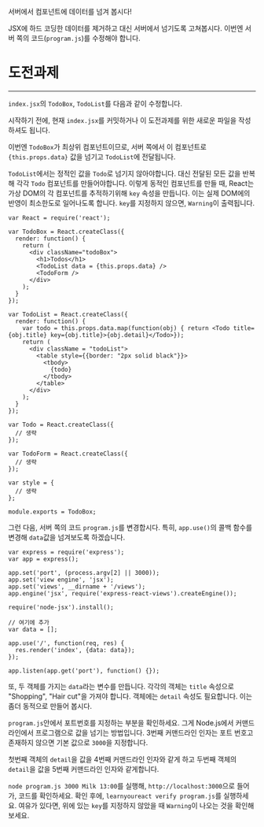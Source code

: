 서버에서 컴포넌트에 데이터를 넘겨 봅시다!

JSX에 하드 코딩한 데이터를 제거하고 대신 서버에서 넘기도록 고쳐봅시다.
이번엔 서버 쪽의 코드(`program.js`)를 수정해야 합니다.

# 도전과제
---

`index.jsx`의 `TodoBox`, `TodoList`를 다음과 같이 수정합니다.

시작하기 전에, 현재 `index.jsx`를 커밋하거나 이 도전과제를 위한 새로운 파일을
작성하셔도 됩니다.

이번엔 `TodoBox`가 최상위 컴포넌트이므로, 서버 쪽에서 이 컴포넌트로 `{this.props.data}` 값을 넘기고 `TodoList`에 전달됩니다.

`TodoList`에서는 정적인 값을 `Todo`로 넘기지 않아야합니다. 대신 전달된 모든 값을
반복해 각각 `Todo` 컴포넌트를 만들어야합니다. 이렇게 동적인 컴포넌트를 만들 때,
React는 가상 DOM의 각 컴포넌트를 추적하기위해 `key` 속성을 만듭니다. 이는 실제
DOM에의 반영이 최소한도로 일어나도록 합니다. `key`를 지정하지 않으면,
`Warning`이 출력됩니다.


```
var React = require('react');

var TodoBox = React.createClass({
  render: function() {
    return (
      <div className="todoBox">
        <h1>Todos</h1>
        <TodoList data = {this.props.data} />
        <TodoForm />
      </div>
    );
  }
});

var TodoList = React.createClass({
  render: function() {
    var todo = this.props.data.map(function(obj) { return <Todo title={obj.title} key={obj.title}>{obj.detail}</Todo>});
    return (
      <div className = "todoList">
        <table style={{border: "2px solid black"}}>
          <tbody>
            {todo}
          </tbody>
        </table>
      </div>
    );
  }
});

var Todo = React.createClass({
  // 생략
});

var TodoForm = React.createClass({
  // 생략
});

var style = {
  // 생략
};

module.exports = TodoBox;
```

그런 다음, 서버 쪽의 코드 `program.js`를 변경합시다. 특히, `app.use()`의 콜백
함수를 변경해 `data`값을 넘겨보도록 하겠습니다.

```
var express = require('express');
var app = express();

app.set('port', (process.argv[2] || 3000));
app.set('view engine', 'jsx');
app.set('views', __dirname + '/views'); 
app.engine('jsx', require('express-react-views').createEngine());

require('node-jsx').install();

// 여기에 추가
var data = [];

app.use('/', function(req, res) {
  res.render('index', {data: data});
});

app.listen(app.get('port'), function() {});

```

또, 두 객체를 가지는 `data`라는 변수를 만듭니다. 각각의 객체는 `title` 속성으로
"Shopping", "Hair cut"을 가져야 합니다. 객체에는 `detail` 속성도 필요합니다.
이는 좀더 동적으로 만들어 봅시다.

`program.js`안에서 포트번호를 지정하는 부분을 확인하세요. 그게 Node.js에서
커맨드라인에서 프로그램으로 값을 넘기는 방법입니다. 3번째 커맨드라인 인자는 포트
번호고 존재하지 않으면 기본 값으로 `3000`을 지정합니다.

첫번째 객체의 `detail`을 값을 4번째 커맨드라인 인자와 같게 하고 두번째 객체의
`detail`을 값을 5번째 커맨드라인 인자와 같게합니다.

`node program.js 3000 Milk 13:00`를 실행해, `http://localhost:3000`으로 들어가, 코드를 확인하세요.
확인 후에, `learnyoureact verify program.js`를 실행하세요.
여유가 있다면, 위에 있는 `key`를 지정하지 않았을 때 `Warning`이 나오는 것을 확인해 보세요.
